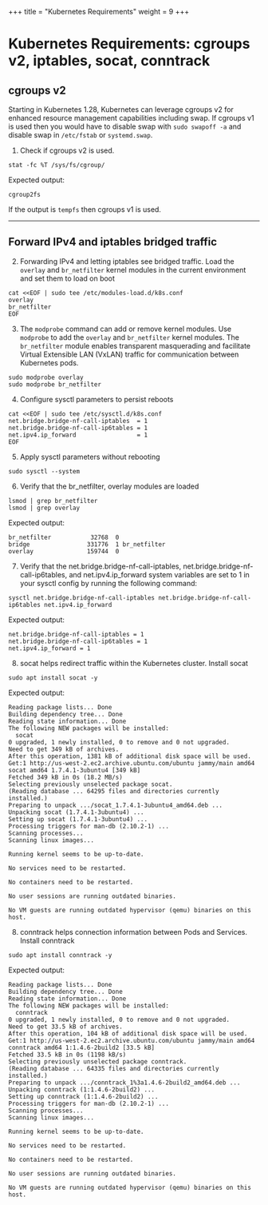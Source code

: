 +++
title = "Kubernetes Requirements"
weight = 9
+++

# Kubernetes Requirements: cgroups v2, iptables, socat, conntrack

## cgroups v2

Starting in Kubernetes 1.28, Kubernetes can leverage cgroups v2 for enhanced resource management capabilities including swap.
If cgroups v1 is used then you would have to disable swap with `sudo swapoff -a` and disable swap in `/etc/fstab` or `systemd.swap`.


1. Check if cgroups v2 is used.
   
```ctr:kubernetes
stat -fc %T /sys/fs/cgroup/
```

Expected output:
```
cgroup2fs
```

If the output is `tempfs` then cgroups v1 is used.

---

## Forward IPv4 and iptables bridged traffic

2. Forwarding IPv4 and letting iptables see bridged traffic.
Load the `overlay` and `br_netfilter` kernel modules in the current environment and set them to load on boot
```ctr:kubernetes
cat <<EOF | sudo tee /etc/modules-load.d/k8s.conf
overlay
br_netfilter
EOF
```

3. The `modprobe` command can add or remove kernel modules. Use `modprobe` to add the `overlay` and `br_netfilter` kernel modules.
The `br_netfilter` module enables transparent masquerading and facilitate Virtual Extensible LAN (VxLAN) traffic for communication between Kubernetes pods.

```ctr:kubernetes
sudo modprobe overlay
sudo modprobe br_netfilter
```

4. Configure sysctl parameters to persist reboots
```ctr:kuberentes
cat <<EOF | sudo tee /etc/sysctl.d/k8s.conf
net.bridge.bridge-nf-call-iptables  = 1
net.bridge.bridge-nf-call-ip6tables = 1
net.ipv4.ip_forward                 = 1
EOF
```

5. Apply sysctl parameters without rebooting
```ctr:kubernetes
sudo sysctl --system
```

6. Verify that the br_netfilter, overlay modules are loaded

```ctr:kubernetes
lsmod | grep br_netfilter
lsmod | grep overlay
```

Expected output:
```shell
br_netfilter           32768  0
bridge                331776  1 br_netfilter
overlay               159744  0
```

7. Verify that the net.bridge.bridge-nf-call-iptables, net.bridge.bridge-nf-call-ip6tables, and net.ipv4.ip_forward system variables are set to 1 in your sysctl config by running the following command:

```ctr:kubernetes
sysctl net.bridge.bridge-nf-call-iptables net.bridge.bridge-nf-call-ip6tables net.ipv4.ip_forward
```

Expected output:
```shell
net.bridge.bridge-nf-call-iptables = 1
net.bridge.bridge-nf-call-ip6tables = 1
net.ipv4.ip_forward = 1
```

8. socat helps redirect traffic within the Kubernetes cluster. Install socat

```ctr:kubernetes
sudo apt install socat -y
```

Expected output:
```shell
Reading package lists... Done
Building dependency tree... Done
Reading state information... Done
The following NEW packages will be installed:
  socat
0 upgraded, 1 newly installed, 0 to remove and 0 not upgraded.
Need to get 349 kB of archives.
After this operation, 1381 kB of additional disk space will be used.
Get:1 http://us-west-2.ec2.archive.ubuntu.com/ubuntu jammy/main amd64 socat amd64 1.7.4.1-3ubuntu4 [349 kB]
Fetched 349 kB in 0s (18.2 MB/s)
Selecting previously unselected package socat.
(Reading database ... 64295 files and directories currently installed.)
Preparing to unpack .../socat_1.7.4.1-3ubuntu4_amd64.deb ...
Unpacking socat (1.7.4.1-3ubuntu4) ...
Setting up socat (1.7.4.1-3ubuntu4) ...
Processing triggers for man-db (2.10.2-1) ...
Scanning processes...                                                                                                                                   
Scanning linux images...                                                                                                                                

Running kernel seems to be up-to-date.

No services need to be restarted.

No containers need to be restarted.

No user sessions are running outdated binaries.

No VM guests are running outdated hypervisor (qemu) binaries on this host.
```

8. conntrack helps connection information between Pods and Services. Install conntrack

```ctr:kubernetes
sudo apt install conntrack -y
```

Expected output:
```shell
Reading package lists... Done
Building dependency tree... Done
Reading state information... Done
The following NEW packages will be installed:
  conntrack
0 upgraded, 1 newly installed, 0 to remove and 0 not upgraded.
Need to get 33.5 kB of archives.
After this operation, 104 kB of additional disk space will be used.
Get:1 http://us-west-2.ec2.archive.ubuntu.com/ubuntu jammy/main amd64 conntrack amd64 1:1.4.6-2build2 [33.5 kB]
Fetched 33.5 kB in 0s (1198 kB/s)
Selecting previously unselected package conntrack.
(Reading database ... 64335 files and directories currently installed.)
Preparing to unpack .../conntrack_1%3a1.4.6-2build2_amd64.deb ...
Unpacking conntrack (1:1.4.6-2build2) ...
Setting up conntrack (1:1.4.6-2build2) ...
Processing triggers for man-db (2.10.2-1) ...
Scanning processes...                                                                                                                                   
Scanning linux images...                                                                                                                                

Running kernel seems to be up-to-date.

No services need to be restarted.

No containers need to be restarted.

No user sessions are running outdated binaries.

No VM guests are running outdated hypervisor (qemu) binaries on this host.
```

